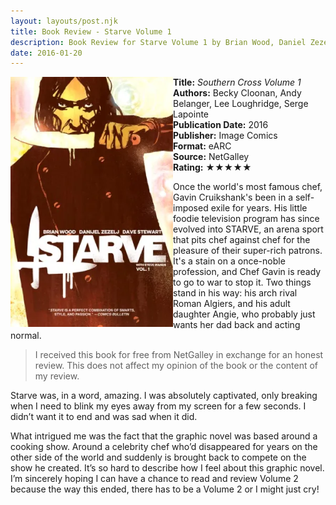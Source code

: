 ```yaml
---
layout: layouts/post.njk
title: Book Review - Starve Volume 1
description: Book Review for Starve Volume 1 by Brian Wood, Daniel Zezelj, Dave Stewart
date: 2016-01-20
---
```

<section class="review__info">

<img loading="lazy" class="movie__poster" src="/static/images/covers/starvevol1.webp" alt="Book Cover for Starve Volume 1 by Brian Wood, Daniel Zezelj, and Dave Stewart" width="260" height="400" align="left">
        
<b>Title:</b> <i>Southern Cross Volume 1</i><br>
<b>Authors:</b> Becky Cloonan, Andy Belanger, Lee Loughridge, Serge Lapointe<br>
<b>Publication Date:</b> 2016<br>
<b>Publisher:</b> Image Comics<br>
<b>Format:</b> eARC<br>
<b>Source:</b> NetGalley<br>
<b>Rating:</b> &#9733;&#9733;&#9733;&#9733;&#9733;
        
<p class="review__description">Once the world's most famous chef, Gavin Cruikshank's been in a self-imposed exile for years. His little foodie television program has since evolved into STARVE, an arena sport that pits chef against chef for the pleasure of their super-rich patrons. It's a stain on a once-noble profession, and Chef Gavin is ready to go to war to stop it. Two things stand in his way: his arch rival Roman Algiers, and his adult daughter Angie, who probably just wants her dad back and acting normal.</p>
</section>

<blockquote>I received this book for free from NetGalley in exchange for an honest review. This does not affect my opinion of the book or the content of my review.</blockquote>

<p>Starve was, in a word, amazing. I was absolutely captivated, only breaking when I need to blink my eyes away from my screen for a few seconds. I didn’t want it to end and was sad when it did.</p>

<p>What intrigued me was the fact that the graphic novel was based around a cooking show. Around a celebrity chef who’d disappeared for years on the other side of the world and suddenly is brought back to compete on the show he created. It’s so hard to describe how I feel about this graphic novel. I’m sincerely hoping I can have a chance to read and review Volume 2 because the way this ended, there has to be a Volume 2 or I might just cry!</p>